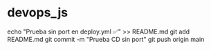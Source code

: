 # devops_js
echo "Prueba sin port en deploy.yml ✅" >> README.md
git add README.md
git commit -m "Prueba CD sin port"
git push origin main

